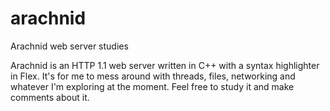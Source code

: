arachnid
========

Arachnid web server studies

Arachnid is an HTTP 1.1 web server written in C++ with a syntax highlighter in Flex.  It's for me to 
mess around with threads, files, networking and whatever I'm exploring at the moment.  Feel free to study it and 
make comments about it.

